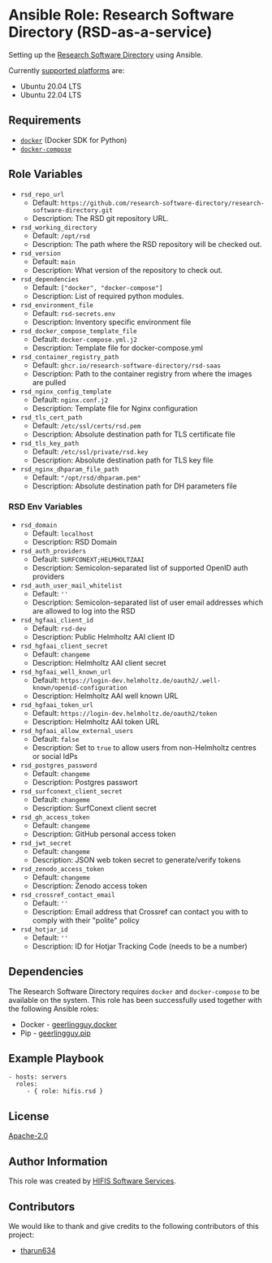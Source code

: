 <!--
SPDX-FileCopyrightText: 2022 Helmholtz Centre for Environmental Research (UFZ)
SPDX-FileCopyrightText: 2022 Helmholtz-Zentrum Dresden-Rossendorf (HZDR)

SPDX-License-Identifier: Apache-2.0
-->

# Ansible Role: Research Software Directory (RSD-as-a-service)

Setting up the [Research Software Directory](https://github.com/research-software-directory/RSD-as-a-service)
using Ansible.

Currently [supported platforms](meta/main.yml) are:
* Ubuntu 20.04 LTS
* Ubuntu 22.04 LTS

## Requirements

* [`docker`](https://pypi.org/project/docker/) (Docker SDK for Python)
* [`docker-compose`](https://pypi.org/project/docker-compose/)

## Role Variables

- `rsd_repo_url`
  - Default: `https://github.com/research-software-directory/research-software-directory.git`
  - Description: The RSD git repository URL.
- `rsd_working_directory`
  - Default: `/opt/rsd`
  - Description: The path where the RSD repository will be checked out.
- `rsd_version`
  - Default: `main`
  - Description: What version of the repository to check out.
- `rsd_dependencies`
  - Default: `["docker", "docker-compose"]`
  - Description: List of required python modules.
- `rsd_environment_file`
  - Default: `rsd-secrets.env`
  - Description: Inventory specific environment file
- `rsd_docker_compose_template_file`
  - Default: `docker-compose.yml.j2`
  - Description: Template file for docker-compose.yml
- `rsd_container_registry_path`
  - Default: `ghcr.io/research-software-directory/rsd-saas`
  - Description: Path to the container registry from where the images are pulled
- `rsd_nginx_config_template`
  - Default: `nginx.conf.j2`
  - Description: Template file for Nginx configuration
- `rsd_tls_cert_path`
  - Default: `/etc/ssl/certs/rsd.pem`
  - Description: Absolute destination path for TLS certificate file
- `rsd_tls_key_path`
  - Default: `/etc/ssl/private/rsd.key`
  - Description: Absolute destination path for TLS key file
- `rsd_nginx_dhparam_file_path`
  - Default: `"/opt/rsd/dhparam.pem"`
  - Description: Absolute destination path for DH parameters file

### RSD Env Variables
- `rsd_domain`
  - Default: `localhost`
  - Description: RSD Domain
- `rsd_auth_providers`
  - Default: `SURFCONEXT;HELMHOLTZAAI`
  - Description: Semicolon-separated list of supported OpenID auth providers
- `rsd_auth_user_mail_whitelist`
  - Default: `''`
  - Description: Semicolon-separated list of user email addresses which are allowed to log into the RSD
- `rsd_hgfaai_client_id`
  - Default: `rsd-dev`
  - Description: Public Helmholtz AAI client ID
- `rsd_hgfaai_client_secret`
  - Default: `changeme`
  - Description: Helmholtz AAI client secret
- `rsd_hgfaai_well_known_url`
  - Default: `https://login-dev.helmholtz.de/oauth2/.well-known/openid-configuration`
  - Description: Helmholtz AAI well known URL
- `rsd_hgfaai_token_url`
  - Default: `https://login-dev.helmholtz.de/oauth2/token`
  - Description: Helmholtz AAI token URL
- `rsd_hgfaai_allow_external_users`
  - Default: `false`
  - Description: Set to `true` to allow users from non-Helmholtz centres or social IdPs
- `rsd_postgres_password`
  - Default: `changeme`
  - Description: Postgres passwort
- `rsd_surfconext_client_secret`
  - Default: `changeme`
  - Description: SurfConext client secret
- `rsd_gh_access_token`
  - Default: `changeme`
  - Description: GitHub personal access token
- `rsd_jwt_secret`
  - Default: `changeme`
  - Description: JSON web token secret to generate/verify tokens
- `rsd_zenodo_access_token`
  - Default: `changeme`
  - Description: Zenodo access token
- `rsd_crossref_contact_email`
  - Default: `''`
  - Description: Email address that Crossref can contact you with to comply with their "polite" policy
- `rsd_hotjar_id`
  - Default: `''`
  - Description: ID for Hotjar Tracking Code (needs to be a number)

## Dependencies

The Research Software Directory requires `docker` and `docker-compose` to be
available on the system. This role has been successfully used together with the
following Ansible roles:
* Docker - [geerlingguy.docker](https://galaxy.ansible.com/geerlingguy/docker)
* Pip - [geerlingguy.pip](https://galaxy.ansible.com/geerlingguy/pip)

## Example Playbook

```ỳaml
- hosts: servers
  roles:
     - { role: hifis.rsd }
```

## License

[Apache-2.0](LICENSES/Apache-2.0.txt)

## Author Information

This role was created by [HIFIS Software Services](https://www.hifis.net/).

## Contributors

We would like to thank and give credits to the following contributors of this
project:

* [tharun634](https://github.com/tharun634) 
